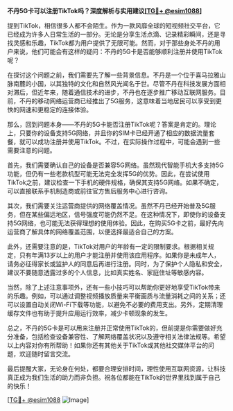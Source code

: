 **不丹5G卡可以注册TikTok吗？深度解析与实用建议[[TG💪+ @esim1088](https://t.me/s/esim1088)]**

提到TikTok，相信很多人都不会陌生。作为一款风靡全球的短视频社交平台，它已经成为许多人日常生活的一部分。无论是分享生活点滴、记录精彩瞬间，还是寻找灵感和乐趣，TikTok都为用户提供了无限可能。然而，对于那些身处不丹的用户来说，他们可能会有这样的疑问：不丹的5G卡是否能够顺利注册并使用TikTok呢？

在探讨这个问题之前，我们需要先了解一些背景信息。不丹是一个位于喜马拉雅山脉南麓的小国，以其独特的文化和自然风光闻名于世。尽管不丹在科技发展方面相对滞后，但近年来，随着通信技术的进步，不丹也在逐步推广移动互联网服务。目前，不丹的移动网络运营商已经推出了5G服务，这意味着当地居民可以享受到更快的网速和更稳定的连接体验。

那么，回到问题本身——不丹的5G卡能否注册TikTok呢？答案是肯定的。理论上，只要你的设备支持5G网络，并且你的SIM卡已经开通了相应的数据流量套餐，就可以成功注册并使用TikTok。不过，在实际操作过程中，可能会遇到一些需要注意的问题。

首先，我们需要确认自己的设备是否兼容5G网络。虽然现代智能手机大多支持5G功能，但仍有一些老款机型可能无法完全发挥5G的优势。因此，在尝试使用TikTok之前，建议检查一下手机的硬件规格，确保其支持5G网络。如果不确定，可以直接联系手机制造商或前往官方售后服务中心进行咨询。

其次，我们需要关注运营商提供的网络覆盖情况。虽然不丹已经开始普及5G服务，但在某些偏远地区，信号强度可能仍然不足。在这种情况下，即使你的设备支持5G网络，也可能无法获得理想的使用体验。因此，在购买5G卡之前，最好先向运营商了解具体的网络覆盖范围，以便选择最适合自己的方案。

此外，还需要注意的是，TikTok对用户的年龄有一定的限制要求。根据相关规定，只有年满13岁以上的用户才能注册并使用该应用程序。如果你是未成年人，请务必征得家长或监护人的同意后再进行注册。同时，为了保护个人隐私和安全，建议不要随意透露过多的个人信息，比如真实姓名、家庭住址等敏感内容。

当然，除了上述注意事项外，还有一些小技巧可以帮助你更好地享受TikTok带来的乐趣。例如，可以通过调整视频播放质量来平衡画质与流量消耗之间的关系；还可以设置自动关闭Wi-Fi下载等功能，以避免不必要的费用支出。另外，定期清理缓存文件也有助于提升应用运行效率，减少卡顿现象的发生。

总之，不丹的5G卡是可以用来注册并正常使用TikTok的，但前提是你需要做好充分准备，包括检查设备兼容性、了解网络覆盖状况以及遵守相关法律法规等。希望以上内容对你有所帮助！如果你还有其他关于TikTok或其他社交媒体平台的问题，欢迎随时留言交流。

最后提醒大家，无论身在何处，都要合理安排时间，理性使用互联网资源，让科技真正成为我们生活的助力而非负担。祝各位都能在TikTok的世界里找到属于自己的快乐！

[[TG💪+ @esim1088](https://t.me/s/esim1088) ![Image](https://i.postimg.cc/4NQfJmqS/Snipaste-2025-05-13-00-14-12.png)]